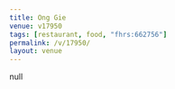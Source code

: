 ```yaml
---
title: Ong Gie
venue: v17950
tags: [restaurant, food, "fhrs:662756"]
permalink: /v/17950/
layout: venue
---
```

null